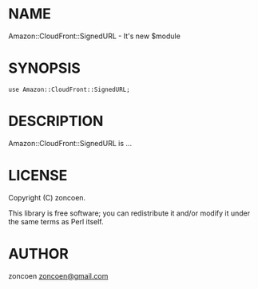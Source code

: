# NAME

Amazon::CloudFront::SignedURL - It's new $module

# SYNOPSIS

    use Amazon::CloudFront::SignedURL;

# DESCRIPTION

Amazon::CloudFront::SignedURL is ...

# LICENSE

Copyright (C) zoncoen.

This library is free software; you can redistribute it and/or modify
it under the same terms as Perl itself.

# AUTHOR

zoncoen <zoncoen@gmail.com>
